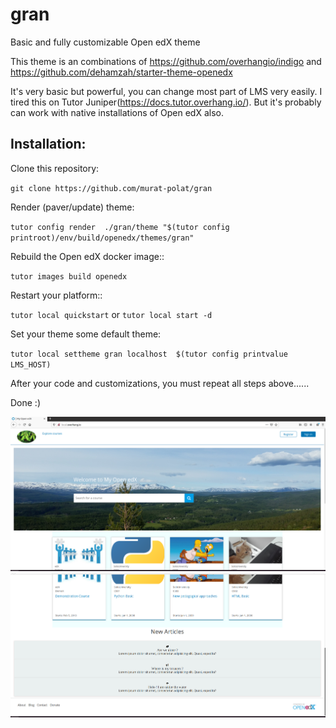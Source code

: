 # gran

Basic and fully customizable Open edX theme

This theme is an combinations of  https://github.com/overhangio/indigo  and https://github.com/dehamzah/starter-theme-openedx
 
 It's very basic but  powerful, you can change most part of LMS very easily. I tired this on Tutor Juniper(https://docs.tutor.overhang.io/). But it's probably can work with native installations of Open edX also.

 ## Installation:

 Clone this repository:

`git clone https://github.com/murat-polat/gran`

 Render (paver/update) theme:

`tutor config render  ./gran/theme "$(tutor config printroot)/env/build/openedx/themes/gran" `

Rebuild the Open edX docker image::

`tutor images build openedx`


Restart your platform::


`tutor local quickstart`   or  `tutor local start -d`


Set your theme some default theme:

`tutor local settheme gran localhost  $(tutor config printvalue LMS_HOST)`



After your code and customizations, you must repeat all steps above......

Done :)

![](src/head.png)
![](src/foot.png)